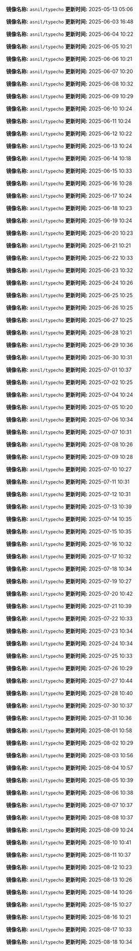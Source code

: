 **镜像名称:** `asnil/typecho`
**更新时间:** 2025-05-13 05:06

**镜像名称:** `asnil/typecho`
**更新时间:** 2025-06-03 16:48

**镜像名称:** `asnil/typecho`
**更新时间:** 2025-06-04 10:22

**镜像名称:** `asnil/typecho`
**更新时间:** 2025-06-05 10:21

**镜像名称:** `asnil/typecho`
**更新时间:** 2025-06-06 10:21

**镜像名称:** `asnil/typecho`
**更新时间:** 2025-06-07 10:20

**镜像名称:** `asnil/typecho`
**更新时间:** 2025-06-08 10:32

**镜像名称:** `asnil/typecho`
**更新时间:** 2025-06-09 10:29

**镜像名称:** `asnil/typecho`
**更新时间:** 2025-06-10 10:24

**镜像名称:** `asnil/typecho`
**更新时间:** 2025-06-11 10:24

**镜像名称:** `asnil/typecho`
**更新时间:** 2025-06-12 10:22

**镜像名称:** `asnil/typecho`
**更新时间:** 2025-06-13 10:24

**镜像名称:** `asnil/typecho`
**更新时间:** 2025-06-14 10:18

**镜像名称:** `asnil/typecho`
**更新时间:** 2025-06-15 10:33

**镜像名称:** `asnil/typecho`
**更新时间:** 2025-06-16 10:28

**镜像名称:** `asnil/typecho`
**更新时间:** 2025-06-17 10:24

**镜像名称:** `asnil/typecho`
**更新时间:** 2025-06-18 10:23

**镜像名称:** `asnil/typecho`
**更新时间:** 2025-06-19 10:24

**镜像名称:** `asnil/typecho`
**更新时间:** 2025-06-20 10:23

**镜像名称:** `asnil/typecho`
**更新时间:** 2025-06-21 10:21

**镜像名称:** `asnil/typecho`
**更新时间:** 2025-06-22 10:33

**镜像名称:** `asnil/typecho`
**更新时间:** 2025-06-23 10:32

**镜像名称:** `asnil/typecho`
**更新时间:** 2025-06-24 10:26

**镜像名称:** `asnil/typecho`
**更新时间:** 2025-06-25 10:25

**镜像名称:** `asnil/typecho`
**更新时间:** 2025-06-26 10:25

**镜像名称:** `asnil/typecho`
**更新时间:** 2025-06-27 10:25

**镜像名称:** `asnil/typecho`
**更新时间:** 2025-06-28 10:21

**镜像名称:** `asnil/typecho`
**更新时间:** 2025-06-29 10:36

**镜像名称:** `asnil/typecho`
**更新时间:** 2025-06-30 10:31

**镜像名称:** `asnil/typecho`
**更新时间:** 2025-07-01 10:37

**镜像名称:** `asnil/typecho`
**更新时间:** 2025-07-02 10:25

**镜像名称:** `asnil/typecho`
**更新时间:** 2025-07-04 10:24

**镜像名称:** `asnil/typecho`
**更新时间:** 2025-07-05 10:20

**镜像名称:** `asnil/typecho`
**更新时间:** 2025-07-06 10:34

**镜像名称:** `asnil/typecho`
**更新时间:** 2025-07-07 10:31

**镜像名称:** `asnil/typecho`
**更新时间:** 2025-07-08 10:26

**镜像名称:** `asnil/typecho`
**更新时间:** 2025-07-09 10:28

**镜像名称:** `asnil/typecho`
**更新时间:** 2025-07-10 10:27

**镜像名称:** `asnil/typecho`
**更新时间:** 2025-07-11 10:31

**镜像名称:** `asnil/typecho`
**更新时间:** 2025-07-12 10:31

**镜像名称:** `asnil/typecho`
**更新时间:** 2025-07-13 10:39

**镜像名称:** `asnil/typecho`
**更新时间:** 2025-07-14 10:35

**镜像名称:** `asnil/typecho`
**更新时间:** 2025-07-15 10:35

**镜像名称:** `asnil/typecho`
**更新时间:** 2025-07-16 10:32

**镜像名称:** `asnil/typecho`
**更新时间:** 2025-07-17 10:32

**镜像名称:** `asnil/typecho`
**更新时间:** 2025-07-18 10:34

**镜像名称:** `asnil/typecho`
**更新时间:** 2025-07-19 10:27

**镜像名称:** `asnil/typecho`
**更新时间:** 2025-07-20 10:42

**镜像名称:** `asnil/typecho`
**更新时间:** 2025-07-21 10:39

**镜像名称:** `asnil/typecho`
**更新时间:** 2025-07-22 10:33

**镜像名称:** `asnil/typecho`
**更新时间:** 2025-07-23 10:34

**镜像名称:** `asnil/typecho`
**更新时间:** 2025-07-24 10:34

**镜像名称:** `asnil/typecho`
**更新时间:** 2025-07-25 10:33

**镜像名称:** `asnil/typecho`
**更新时间:** 2025-07-26 10:29

**镜像名称:** `asnil/typecho`
**更新时间:** 2025-07-27 10:44

**镜像名称:** `asnil/typecho`
**更新时间:** 2025-07-28 10:40

**镜像名称:** `asnil/typecho`
**更新时间:** 2025-07-30 10:37

**镜像名称:** `asnil/typecho`
**更新时间:** 2025-07-31 10:36

**镜像名称:** `asnil/typecho`
**更新时间:** 2025-08-01 10:58

**镜像名称:** `asnil/typecho`
**更新时间:** 2025-08-02 10:29

**镜像名称:** `asnil/typecho`
**更新时间:** 2025-08-03 10:56

**镜像名称:** `asnil/typecho`
**更新时间:** 2025-08-04 10:57

**镜像名称:** `asnil/typecho`
**更新时间:** 2025-08-05 10:39

**镜像名称:** `asnil/typecho`
**更新时间:** 2025-08-06 10:38

**镜像名称:** `asnil/typecho`
**更新时间:** 2025-08-07 10:37

**镜像名称:** `asnil/typecho`
**更新时间:** 2025-08-08 10:37

**镜像名称:** `asnil/typecho`
**更新时间:** 2025-08-09 10:24

**镜像名称:** `asnil/typecho`
**更新时间:** 2025-08-10 10:41

**镜像名称:** `asnil/typecho`
**更新时间:** 2025-08-11 10:37

**镜像名称:** `asnil/typecho`
**更新时间:** 2025-08-12 10:23

**镜像名称:** `asnil/typecho`
**更新时间:** 2025-08-13 10:26

**镜像名称:** `asnil/typecho`
**更新时间:** 2025-08-14 10:26

**镜像名称:** `asnil/typecho`
**更新时间:** 2025-08-15 10:27

**镜像名称:** `asnil/typecho`
**更新时间:** 2025-08-16 10:21

**镜像名称:** `asnil/typecho`
**更新时间:** 2025-08-17 10:33

**镜像名称:** `asnil/typecho`
**更新时间:** 2025-08-18 10:34


